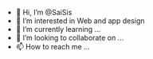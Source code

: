 - 👋 Hi, I’m @SaiSis
- 👀 I’m interested in Web  and app design
- 🌱 I’m currently learning ...
- 💞️ I’m looking to collaborate on ...
- 📫 How to reach me ...

<!---
SaiSis/SaiSis is a ✨ special ✨ repository because its `README.md` (this file) appears on your GitHub profile.
You can click the Preview link to take a look at your changes.
--->

